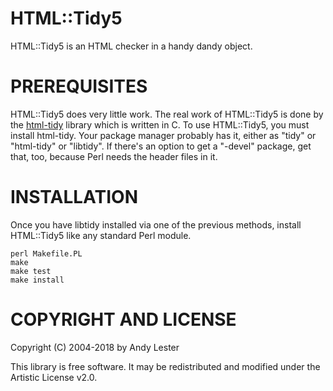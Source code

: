 # HTML::Tidy5

HTML::Tidy5 is an HTML checker in a handy dandy object.

PREREQUISITES
=============
HTML::Tidy5 does very little work.  The real work of HTML::Tidy5 is done
by the [html-tidy][1] library which is written in C.  To use HTML::Tidy5,
you must install html-tidy.  Your package manager probably has it, either
as "tidy" or "html-tidy" or "libtidy".  If there's an option to get a
"-devel" package, get that, too, because Perl needs the header files
in it.


INSTALLATION
============
Once you have libtidy installed via one of the previous methods,
install HTML::Tidy5 like any standard Perl module.

    perl Makefile.PL
    make
    make test
    make install


COPYRIGHT AND LICENSE
=====================
Copyright (C) 2004-2018 by Andy Lester

This library is free software.  It may be redistributed and modified
under the Artistic License v2.0.

  [1]: http://html-tidy.org/

